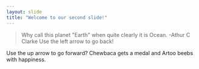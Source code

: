 ```yaml
---
layout: slide
title: "Welcome to our second slide!"
---
```

> Why call this planet "Earth" 
> when quite clearly it is Ocean.
-Athur C Clarke
Use the left arrow to go back!

Use the up arrow to go forward?
Chewbaca gets a medal and Artoo beebs with happiness.